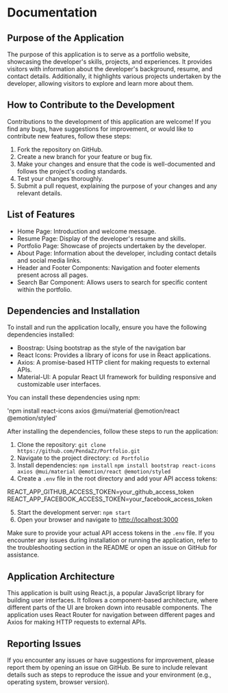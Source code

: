# Documentation

## Purpose of the Application
The purpose of this application is to serve as a portfolio website, showcasing the developer's skills, projects, and experiences. It provides visitors with information about the developer's background, resume, and contact details. Additionally, it highlights various projects undertaken by the developer, allowing visitors to explore and learn more about them.

## How to Contribute to the Development
Contributions to the development of this application are welcome! If you find any bugs, have suggestions for improvement, or would like to contribute new features, follow these steps:

1. Fork the repository on GitHub.
2. Create a new branch for your feature or bug fix.
3. Make your changes and ensure that the code is well-documented and follows the project's coding standards.
4. Test your changes thoroughly.
5. Submit a pull request, explaining the purpose of your changes and any relevant details.

## List of Features
- Home Page: Introduction and welcome message.
- Resume Page: Display of the developer's resume and skills.
- Portfolio Page: Showcase of projects undertaken by the developer.
- About Page: Information about the developer, including contact details and social media links.
- Header and Footer Components: Navigation and footer elements present across all pages.
- Search Bar Component: Allows users to search for specific content within the portfolio.

## Dependencies and Installation
To install and run the application locally, ensure you have the following dependencies installed:

- Boostrap: Using bootstrap as the style of the navigation bar
- React Icons: Provides a library of icons for use in React applications.
- Axios: A promise-based HTTP client for making requests to external APIs.
- Material-UI: A popular React UI framework for building responsive and customizable user interfaces.

You can install these dependencies using npm:

'npm install react-icons axios @mui/material @emotion/react @emotion/styled'

After installing the dependencies, follow these steps to run the application:

1. Clone the repository: `git clone https://github.com/PendaZz/Portfolio.git`
2. Navigate to the project directory: `cd Portfolio`
3. Install dependencies: 
`npm install`
`npm install bootstrap react-icons axios @mui/material @emotion/react @emotion/styled`
4. Create a `.env` file in the root directory and add your API access tokens:

REACT_APP_GITHUB_ACCESS_TOKEN=your_github_access_token
REACT_APP_FACEBOOK_ACCESS_TOKEN=your_facebook_access_token

5. Start the development server: `npm start`
6. Open your browser and navigate to [http://localhost:3000](http://localhost:3000)

Make sure to provide your actual API access tokens in the `.env` file. If you encounter any issues during installation or running the application, refer to the troubleshooting section in the README or open an issue on GitHub for assistance.

## Application Architecture
This application is built using React.js, a popular JavaScript library for building user interfaces. It follows a component-based architecture, where different parts of the UI are broken down into reusable components. The application uses React Router for navigation between different pages and Axios for making HTTP requests to external APIs.

## Reporting Issues
If you encounter any issues or have suggestions for improvement, please report them by opening an issue on GitHub. Be sure to include relevant details such as steps to reproduce the issue and your environment (e.g., operating system, browser version).

